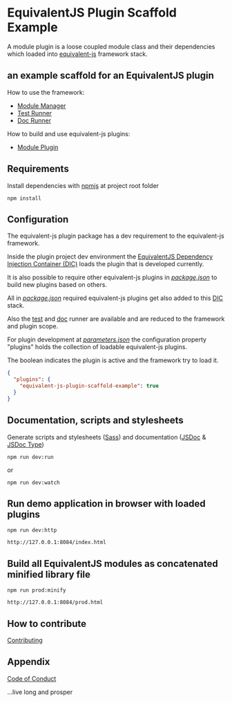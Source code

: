 # EquivalentJS Plugin Scaffold Example

A module plugin is a loose coupled module class and their dependencies which loaded into
[equivalent-js][equivalent-js] framework stack.

## an example scaffold for an EquivalentJS plugin

How to use the framework:

* [Module Manager][MM]
* [Test Runner][MTR]
* [Doc Runner][MDR]

How to build and use equivalent-js plugins:

* [Module Plugin][MP]

## Requirements

Install dependencies with [npmjs][npmjs] at project root folder

    npm install

## Configuration

The equivalent-js plugin package has a dev requirement to the equivalent-js framework.

Inside the plugin project dev environment the [EquivalentJS Dependency Injection Container (DIC)][MM] loads
the plugin that is developed currently.

It is also possible to require other equivalent-js plugins in [*package.json*](package.json)
to build new plugins based on others.

All in [*package.json*](package.json) required equivalent-js plugins get also added to this [DIC][MM] stack. 

Also the [test][MTR] and [doc][MDR] runner are available and are reduced to the framework and plugin scope.

For plugin development at [*parameters.json*](src/config/parameters.json) the configuration property "plugins"
holds the collection of loadable equivalent-js plugins.

The boolean indicates the plugin is active and the framework try to load it.

```json
{
  "plugins": {
    "equivalent-js-plugin-scaffold-example": true
  }
}
```

## Documentation, scripts and stylesheets

Generate scripts and stylesheets ([Sass][sass]) 
and documentation ([JSDoc][jsdoc] & [JSDoc Type][jsdoc-type])

    npm run dev:run

or

    npm run dev:watch

## Run demo application in browser with loaded plugins

    npm run dev:http
    
    http://127.0.0.1:8084/index.html

## Build all EquivalentJS modules as concatenated minified library file

    npm run prod:minify
    
    http://127.0.0.1:8084/prod.html

## How to contribute

[Contributing][contributing]

## Appendix

[Code of Conduct][coc]


...live long and prosper

[equivalent-js]: https://github.com/xeroxzone/equivalent-js
[MM]: https://github.com/xeroxzone/equivalent-js/blob/master/docs/MODULE_MANAGER.md
[MP]: https://github.com/xeroxzone/equivalent-js/blob/master/docs/MODULE_PLUGIN.md
[MTR]: https://github.com/xeroxzone/equivalent-js/blob/master/docs/TEST_RUNNER.md
[MDR]: https://github.com/xeroxzone/equivalent-js/blob/master/docs/DOC_RUNNER.md
[contributing]: https://github.com/xeroxzone/equivalent-js/blob/master/CONTRIBUTING.md
[coc]: https://github.com/xeroxzone/equivalent-js/blob/master/CODE_OF_CONDUCT.md
[npmjs]: https://www.npmjs.com
[gulp]: http://gulpjs.com
[jquery]: https://jquery.com
[qunit]: https://qunitjs.com
[jsdoc]: http://usejsdoc.org
[jsdoc-type]: http://usejsdoc.org/tags-type.html
[sass]: http://sass-lang.com

